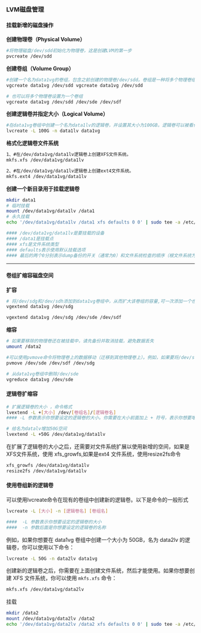### LVM磁盘管理

#### 挂载新增的磁盘操作

**创建物理卷（Physical Volume）**

```bash
#将物理磁盘/dev/sdd初始化为物理卷，这是创建LVM的第一步
pvcreate /dev/sdd
```

**创建卷组（Volume Group）**

```bash
#创建一个名为data1vg的卷组，包含之前创建的物理卷/dev/sdd。卷组是一种将多个物理卷组合在一起，使其看起来像一个大的存储池的方法。
vgcreate data1vg /dev/sdd vgcreate data1vg /dev/sdd

# 也可以将多个物理卷设置为一个卷组
vgcreate data1vg /dev/sdd /dev/sde /dev/sdf
```

**创建逻辑卷并指定大小（Logical Volume）**

```bash
#在data1vg卷组中创建一个名为data1lv的逻辑卷，并设置其大小为100GB。逻辑卷可以被看作是在卷组上的分区，它可以根据需要进行大小调整和移动。
lvcreate -L 100G -n data1lv data1vg
```

**格式化逻辑卷文件系统**

```bash
1、#在/dev/data1vg/data1lv逻辑卷上创建XFS文件系统。
mkfs.xfs /dev/data1vg/data1lv

2、#在/dev/data1vg/data1lv逻辑卷上创建ext4文件系统。
mkfs.ext4 /dev/data1vg/data1lv
```

**创建一个新目录用于挂载逻辑卷**

```bash
mkdir data1
# 临时挂载
mount /dev/data1vg/data1lv /data1
# 永久挂载
echo '/dev/data1vg/data1lv /data1 xfs defaults 0 0' | sudo tee -a /etc/fstab

#### /dev/data1vg/data1lv是要挂载的设备
#### /data1是挂载点
#### xfs是文件系统类型
#### defaults表示使用默认挂载选项
#### 最后的两个0分别表示dump备份的开关（通常为0）和文件系统检查的顺序（根文件系统为1，其他文件系统为2，0表示不检查)
```

---

#### 卷组扩缩容磁盘空间

**扩容**

```bash
# 将/dev/sdg和/dev/sdh添加到data1vg卷组中，从而扩大该卷组的容量,可一次添加一个也可一次添加多个。  extend(延申)
vgextend data1vg /dev/sdg

vgextend data1vg /dev/sdg /dev/sde /dev/sdf
```

**缩容**

```bash
# 如果要移除的物理卷还在被挂载中，请先备份并取消挂载，避免数据丢失
umount /data2

#可以使用pvmove命令将物理卷上的数据移动（迁移到其他物理卷上）。例如，如果要将/dev/sde的数据移动到/dev/sdg和/dev/sdf上
pvmove /dev/sde /dev/sdf /dev/sdg

# 从data1vg卷组中删除/dev/sde
vgreduce data1vg /dev/sde
```

#### 逻辑卷扩缩容

```bash
# 扩展逻辑卷的大小 ，命令格式
lvextend -L +[大小] /dev/[卷组名]/[逻辑卷名]
#### -L 参数表示你想要设定的逻辑卷的大小。你需要在大小前面加上 + 符号，表示你想要增加的大小。

# 给名为datalv增加50G空间
lvextend -L +50G /dev/data1vg/data1lv
```

在扩展了逻辑卷的大小之后，还需要对文件系统扩展以使用新增的空间，如果是XFS文件系统，使用 xfs_growfs,如果是ext4 文件系统，使用resize2fs命令

```bash
xfs_growfs /dev/data1vg/data1lv
resize2fs /dev/data1vg/data1lv
```

#### 使用卷组新的逻辑卷

可以使用lvcreate命令在现有的卷组中创建新的逻辑卷。以下是命令的一般形式

```bash
lvcreate -L [大小] -n [逻辑卷名] [卷组名]

####  -L 参数表示你想要设定的逻辑卷的大小
####  -n 参数后面是你想要设定的逻辑卷的名称
```

例如，如果你想要在 data1vg 卷组中创建一个大小为 50GB，名为 data2lv 的逻辑卷，你可以使用以下命令：

```bash
lvcreate -L 50G -n data2lv data1vg
```

创建新的逻辑卷之后，你需要在上面创建文件系统，然后才能使用。如果你想要创建 XFS 文件系统，你可以使用 `mkfs.xfs` 命令：

```bash
mkfs.xfs /dev/data1vg/data2lv
```

挂载

```bash
mkdir /data2
mount /dev/data1vg/data2lv /data2
echo '/dev/data1vg/data2lv /data2 xfs defaults 0 0' | sudo tee -a /etc/fstab
```



